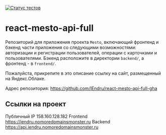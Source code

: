 [![Статус тестов](https://github.com/IEndru/react-mesto-api-full-gha/actions/workflows/tests.yml/badge.svg)](https://github.com/IEndru/react-mesto-api-full-gha/actions/workflows/tests.yml)

# react-mesto-api-full
Репозиторий для приложения проекта `Mesto`, включающий фронтенд и бэкенд части приложения со следующими возможностями: авторизации и регистрации пользователей, операции с карточками и пользователями. Бэкенд расположите в директории `backend/`, а фронтенд - в `frontend/`. 
  
Пожалуйста, прикрепите в это описание ссылку на сайт, размещенный на Яндекс.Облаке.

Адрес репозитория: https://github.com/IEndru/react-mesto-api-full-gha

## Ссылки на проект

Публичный IP 158.160.128.182
Frontend https://iendru.nomoredomainsmonster.ru
Backend https://api.iendru.nomoredomainsmonster.ru
